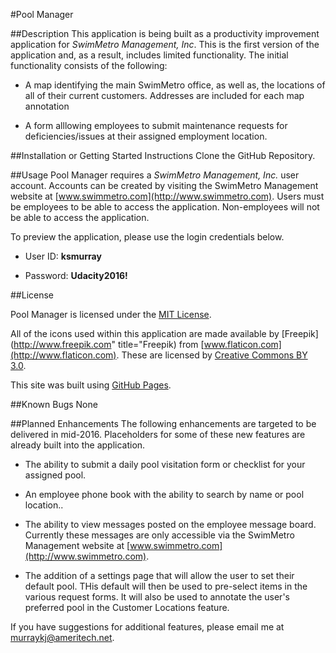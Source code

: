 #Pool Manager


##Description
This application is being built as a productivity improvement application for *SwimMetro Management, Inc*.  This is the first version of the application and, as a result, includes limited functionality.  The initial functionality consists of the following:

* A map identifying the main SwimMetro office, as well as, the locations of all of their current customers.  Addresses are included for each map annotation

* A form alllowing employees to submit maintenance requests for deficiencies/issues at their assigned employment location.


##Installation or Getting Started Instructions
Clone the GitHub Repository.


##Usage
Pool Manager requires a *SwimMetro Management, Inc.* user account.  Accounts can be created by visiting the SwimMetro Management website at [www.swimmetro.com](http://www.swimmetro.com).  Users must be employees to be able to access the application.  Non-employees will not be able to access the application.

To preview the application, please use the login credentials below.

* User ID:   **ksmurray**

* Password:  **Udacity2016!**


##License

Pool Manager is licensed under the [MIT License](http://choosealicense.com/licenses/mit).

All of the icons used within this application are made available by [Freepik](http://www.freepik.com" title="Freepik) from [www.flaticon.com](http://www.flaticon.com).  These are licensed by [Creative Commons BY 3.0](http://creativecommons.org/licenses/by/3.0).


This site was built using [GitHub Pages](https://pages.github.com/).


##Known Bugs
None


##Planned Enhancements
The following enhancements are targeted to be delivered in mid-2016.  Placeholders for some of these new features are already built into the application.

* The ability to submit a daily pool visitation form or checklist for your assigned pool.

* An employee phone book with the ability to search by name or pool location..

* The ability to view messages posted on the employee message board.  Currently these messages are only accessible via the SwimMetro Management website at [www.swimmetro.com](http://www.swimmetro.com).

* The addition of a settings page that will allow the user to set their default pool.  THis default will then be used to pre-select items in the various request forms.  It will also be used to annotate the user's preferred pool in the Customer Locations feature.

If you have suggestions for additional features, please email me at [murraykj@ameritech.net](murraykj@ameritech.net).





